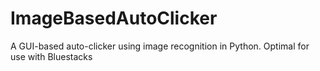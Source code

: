 # ImageBasedAutoClicker
A GUI-based auto-clicker using image recognition in Python. Optimal for use with Bluestacks
